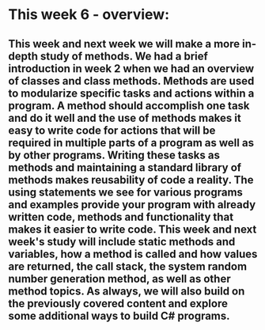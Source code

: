 # This week 6 - overview:

## This week and next week we will make a more in-depth study of methods. We had a brief introduction in week 2 when we had an overview of classes and class methods. Methods are used to modularize specific tasks and actions within a program. A method should accomplish one task and do it well and the use of methods makes it easy to write code for actions that will be required in multiple parts of a program as well as by other programs. Writing these tasks as methods and maintaining a standard library of methods makes reusability of code a reality. The using statements we see for various programs and examples provide your program with already written code, methods and functionality that makes it easier to write code. This week and next week's study will include static methods and variables, how a method is called and how values are returned, the call stack, the system random number generation method, as well as other method topics. As always, we will also build on the previously covered content and explore some additional ways to build C# programs.


